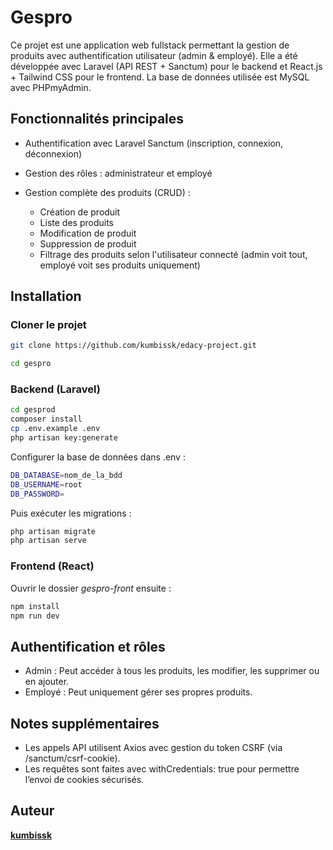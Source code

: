 # Gespro

Ce projet est une application web fullstack permettant la gestion de produits avec authentification utilisateur (admin & employé). Elle a été développée avec Laravel (API REST + Sanctum) pour le backend et React.js + Tailwind CSS pour le frontend. La base de données utilisée est MySQL avec PHPmyAdmin.


## Fonctionnalités principales

- Authentification avec Laravel Sanctum (inscription, connexion, déconnexion)
- Gestion des rôles : administrateur et employé
- Gestion complète des produits (CRUD) :

  - Création de produit
  - Liste des produits
  - Modification de produit
  - Suppression de produit
  - Filtrage des produits selon l'utilisateur connecté (admin voit tout, employé voit ses produits uniquement)


## Installation

### Cloner le projet

```bash
git clone https://github.com/kumbissk/edacy-project.git
```

```bash
cd gespro
```

### Backend (Laravel)

```bash
cd gesprod
composer install
cp .env.example .env
php artisan key:generate
```

Configurer la base de données dans .env :

```bash
DB_DATABASE=nom_de_la_bdd
DB_USERNAME=root
DB_PASSWORD=
```

Puis exécuter les migrations :

```bash
php artisan migrate
php artisan serve
```

### Frontend (React)

Ouvrir le dossier _gespro-front_ ensuite :

```bash
npm install
npm run dev
```

## Authentification et rôles

- Admin : Peut accéder à tous les produits, les modifier, les supprimer ou en ajouter.
- Employé : Peut uniquement gérer ses propres produits.

## Notes supplémentaires

- Les appels API utilisent Axios avec gestion du token CSRF (via /sanctum/csrf-cookie).
- Les requêtes sont faites avec withCredentials: true pour permettre l’envoi de cookies sécurisés.

## Auteur

**[kumbissk](https://github.com/kumbissk)**
